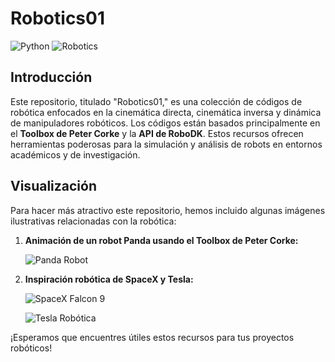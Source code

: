 # Robotics01

![Python](https://img.shields.io/badge/Python-3.9%2B-blue?logo=python&logoColor=white)
![Robotics](https://img.shields.io/badge/Robotics-active-green)

## Introducción

Este repositorio, titulado "Robotics01," es una colección de códigos de robótica enfocados en la cinemática directa, cinemática inversa y dinámica de manipuladores robóticos. Los códigos están basados principalmente en el **Toolbox de Peter Corke** y la **API de RoboDK**. Estos recursos ofrecen herramientas poderosas para la simulación y análisis de robots en entornos académicos y de investigación.

## Visualización

Para hacer más atractivo este repositorio, hemos incluido algunas imágenes ilustrativas relacionadas con la robótica:

1. **Animación de un robot Panda usando el Toolbox de Peter Corke:**

   ![Panda Robot](https://github.com/petercorke/robotics-toolbox-python/raw/master/docs/figs/panda1.gif)

2. **Inspiración robótica de SpaceX y Tesla:**

   ![SpaceX Falcon 9](https://upload.wikimedia.org/wikipedia/commons/e/e7/SpaceX_Falcon_9_Launch.jpg)

   ![Tesla Robótica](https://upload.wikimedia.org/wikipedia/commons/8/83/Tesla_Factory_Fremont%2C_CA.jpg)

¡Esperamos que encuentres útiles estos recursos para tus proyectos robóticos!

